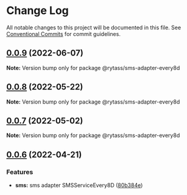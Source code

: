 # Change Log

All notable changes to this project will be documented in this file.
See [Conventional Commits](https://conventionalcommits.org) for commit guidelines.

## [0.0.9](https://github.com/Rytass/Utils/compare/v0.0.8...v0.0.9) (2022-06-07)

**Note:** Version bump only for package @rytass/sms-adapter-every8d





## [0.0.8](https://github.com/Rytass/Utils/compare/v0.0.7...v0.0.8) (2022-05-22)

**Note:** Version bump only for package @rytass/sms-adapter-every8d





## [0.0.7](https://github.com/Rytass/Utils/compare/v0.0.6...v0.0.7) (2022-05-02)

**Note:** Version bump only for package @rytass/sms-adapter-every8d





## [0.0.6](https://github.com/Rytass/Utils/compare/v0.0.5...v0.0.6) (2022-04-21)


### Features

* **sms:** sms adapter SMSServiceEvery8D ([80b384e](https://github.com/Rytass/Utils/commit/80b384e424e1c597edc8a742504e4a8e9d7ac75a))
